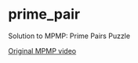 # prime_pair
 Solution to MPMP: Prime Pairs Puzzle

[Original MPMP video](https://www.youtube.com/watch?v=AXfl_e33Gt4)
